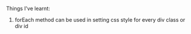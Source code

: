 

Things I've learnt:
1. forEach method can be used in setting css style for every div class or div id